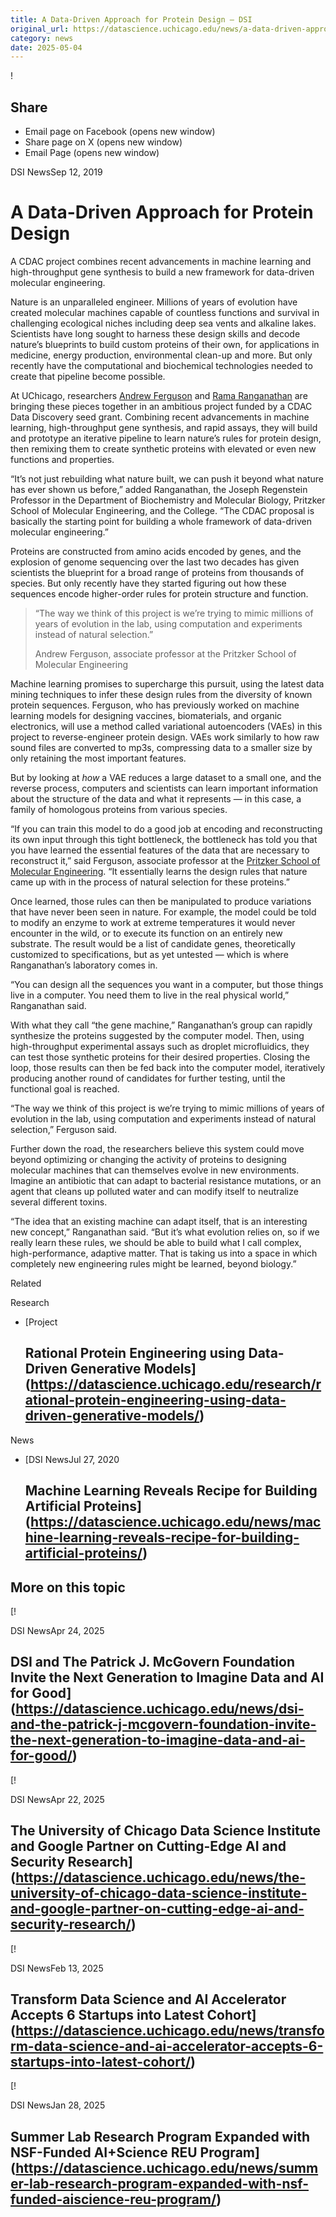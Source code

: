 ```yaml
---
title: A Data-Driven Approach for Protein Design – DSI
original_url: https://datascience.uchicago.edu/news/a-data-driven-approach-for-protein-design
category: news
date: 2025-05-04
---
```


!

## Share

* Email page on Facebook (opens new window)
* Share page on X (opens new window)
* Email Page (opens new window)

<!-- Table-like structure detected -->

DSI NewsSep 12, 2019

# A Data-Driven Approach for Protein Design

A CDAC project combines recent advancements in machine learning and high-throughput gene synthesis to build a new framework for data-driven molecular engineering.

Nature is an unparalleled engineer. Millions of years of evolution have created molecular machines capable of countless functions and survival in challenging ecological niches including deep sea vents and alkaline lakes. Scientists have long sought to harness these design skills and decode nature’s blueprints to build custom proteins of their own, for applications in medicine, energy production, environmental clean-up and more. But only recently have the computational and biochemical technologies needed to create that pipeline become possible.

At UChicago, researchers [Andrew Ferguson](https://pme.uchicago.edu/andrew_ferguson/) and [Rama Ranganathan](http://ranganathanlab.org/) are bringing these pieces together in an ambitious project funded by a CDAC Data Discovery seed grant. Combining recent advancements in machine learning, high-throughput gene synthesis, and rapid assays, they will build and prototype an iterative pipeline to learn nature’s rules for protein design, then remixing them to create synthetic proteins with elevated or even new functions and properties.

“It’s not just rebuilding what nature built, we can push it beyond what nature has ever shown us before,” added Ranganathan, the Joseph Regenstein Professor in the Department of Biochemistry and Molecular Biology, Pritzker School of Molecular Engineering, and the College. “The CDAC proposal is basically the starting point for building a whole framework of data-driven molecular engineering.”

Proteins are constructed from amino acids encoded by genes, and the explosion of genome sequencing over the last two decades has given scientists the blueprint for a broad range of proteins from thousands of species. But only recently have they started figuring out how these sequences encode higher-order rules for protein structure and function.

> “The way we think of this project is we’re trying to mimic millions of years of evolution in the lab, using computation and experiments instead of natural selection.”
>
> Andrew Ferguson, associate professor at the Pritzker School of Molecular Engineering

Machine learning promises to supercharge this pursuit, using the latest data mining techniques to infer these design rules from the diversity of known protein sequences. Ferguson, who has previously worked on machine learning models for designing vaccines, biomaterials, and organic electronics, will use a method called variational autoencoders (VAEs) in this project to reverse-engineer protein design. VAEs work similarly to how raw sound files are converted to mp3s, compressing data to a smaller size by only retaining the most important features.

But by looking at *how* a VAE reduces a large dataset to a small one, and the reverse process, computers and scientists can learn important information about the structure of the data and what it represents — in this case, a family of homologous proteins from various species.

“If you can train this model to do a good job at encoding and reconstructing its own input through this tight bottleneck, the bottleneck has told you that you have learned the essential features of the data that are necessary to reconstruct it,” said Ferguson, associate professor at the [Pritzker School of Molecular Engineering](http://pme.uchicago.edu/). “It essentially learns the design rules that nature came up with in the process of natural selection for these proteins.”

Once learned, those rules can then be manipulated to produce variations that have never been seen in nature. For example, the model could be told to modify an enzyme to work at extreme temperatures it would never encounter in the wild, or to execute its function on an entirely new substrate. The result would be a list of candidate genes, theoretically customized to specifications, but as yet untested — which is where Ranganathan’s laboratory comes in.

“You can design all the sequences you want in a computer, but those things live in a computer. You need them to live in the real physical world,” Ranganathan said.

With what they call “the gene machine,” Ranganathan’s group can rapidly synthesize the proteins suggested by the computer model. Then, using high-throughput experimental assays such as droplet microfluidics, they can test those synthetic proteins for their desired properties. Closing the loop, those results can then be fed back into the computer model, iteratively producing another round of candidates for further testing, until the functional goal is reached.

“The way we think of this project is we’re trying to mimic millions of years of evolution in the lab, using computation and experiments instead of natural selection,” Ferguson said.

Further down the road, the researchers believe this system could move beyond optimizing or changing the activity of proteins to designing molecular machines that can themselves evolve in new environments. Imagine an antibiotic that can adapt to bacterial resistance mutations, or an agent that cleans up polluted water and can modify itself to neutralize several different toxins.

“The idea that an existing machine can adapt itself, that is an interesting new concept,” Ranganathan said. “But it’s what evolution relies on, so if we really learn these rules, we should be able to build what I call complex, high-performance, adaptive matter. That is taking us into a space in which completely new engineering rules might be learned, beyond biology.”

Related

Research

* [Project

  ## Rational Protein Engineering using Data-Driven Generative Models](https://datascience.uchicago.edu/research/rational-protein-engineering-using-data-driven-generative-models/)

News

* [DSI NewsJul 27, 2020

  ## Machine Learning Reveals Recipe for Building Artificial Proteins](https://datascience.uchicago.edu/news/machine-learning-reveals-recipe-for-building-artificial-proteins/)

## More on this topic

[!

DSI NewsApr 24, 2025

## DSI and The Patrick J. McGovern Foundation Invite the Next Generation to Imagine Data and AI for Good](https://datascience.uchicago.edu/news/dsi-and-the-patrick-j-mcgovern-foundation-invite-the-next-generation-to-imagine-data-and-ai-for-good/)
[!

DSI NewsApr 22, 2025

## The University of Chicago Data Science Institute and Google Partner on Cutting-Edge AI and Security Research](https://datascience.uchicago.edu/news/the-university-of-chicago-data-science-institute-and-google-partner-on-cutting-edge-ai-and-security-research/)
[!

DSI NewsFeb 13, 2025

## Transform Data Science and AI Accelerator Accepts 6 Startups into Latest Cohort](https://datascience.uchicago.edu/news/transform-data-science-and-ai-accelerator-accepts-6-startups-into-latest-cohort/)
[!

DSI NewsJan 28, 2025

## Summer Lab Research Program Expanded with NSF-Funded AI+Science REU Program](https://datascience.uchicago.edu/news/summer-lab-research-program-expanded-with-nsf-funded-aiscience-reu-program/)